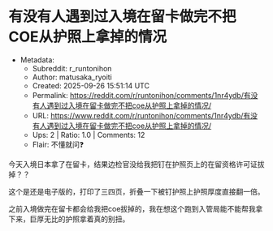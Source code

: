 # 有没有人遇到过入境在留卡做完不把COE从护照上拿掉的情况

- Metadata:
  - Subreddit: r_runtonihon
  - Author: matusaka_ryoiti
  - Created: 2025-09-26 15:51:14 UTC
  - Permalink: https://reddit.com/r/runtonihon/comments/1nr4ydb/有没有人遇到过入境在留卡做完不把coe从护照上拿掉的情况/
  - URL: https://www.reddit.com/r/runtonihon/comments/1nr4ydb/有没有人遇到过入境在留卡做完不把coe从护照上拿掉的情况/
  - Ups: 2 | Ratio: 1.0 | Comments: 12
  - Flair: 不懂就问❓


今天入境日本拿了在留卡，结果边检官没给我把钉在护照页上的在留资格许可证拔掉？？

这个是还是电子版的，打印了三四页，折叠一下被钉护照上护照厚度直接翻一倍。

之前入境做完在留卡都会给我把coe拔掉的，我在想这个跑到入管局能不能帮我拿下来，巨厚无比的护照拿着真的别扭。

